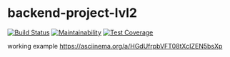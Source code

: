 # backend-project-lvl2
[![Build Status](https://travis-ci.org/Legomegger/backend-project-lvl2.svg?branch=master)](https://travis-ci.org/Legomegger/backend-project-lvl2)
[![Maintainability](https://api.codeclimate.com/v1/badges/76688c851dc130536551/maintainability)](https://codeclimate.com/github/Legomegger/backend-project-lvl2/maintainability)
[![Test Coverage](https://api.codeclimate.com/v1/badges/76688c851dc130536551/test_coverage)](https://codeclimate.com/github/Legomegger/backend-project-lvl2/test_coverage)

working example
https://asciinema.org/a/HGdUfrpbVFT08tXcIZEN5bsXp
